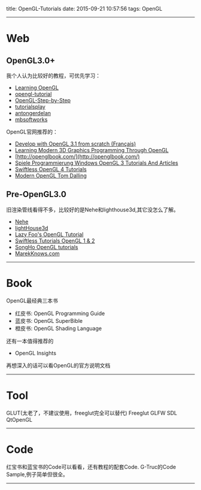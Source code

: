 title: OpenGL-Tutorials
date: 2015-09-21 10:57:56
tags: OpenGL

---

# Web

## OpenGL3.0+
我个人认为比较好的教程，可优先学习：
- [Learning OpenGL](http://www.learnopengl.com/)
- [opengl-tutorial](http://www.opengl-tutorial.org/)
- [OpenGL-Step-by-Step](http://ogldev.atspace.co.uk/index.html)
- [tutorialsplay](https://tutorialsplay.com/opengl/)
-  [antongerdelan](http://antongerdelan.net/opengl/index.html)
- [mbsoftworks](http://www.mbsoftworks.sk/index.php?page=tutorials&series=1)

<!--more-->

OpenGL官网推荐的：
- [Develop with OpenGL 3.1 from scratch (Français)](https://openclassrooms.com/courses/developpez-vos-applications-3d-avec-opengl-3-3)
- [Learning Modern 3D Graphics Programming Through OpenGL](http://alfonse.bitbucket.org/oldtut/index.html)
- [http://openglbook.com/](http://openglbook.com/)
- [Spiele Programmierung Windows OpenGL 3 Tutorials And Articles](http://www.spieleprogrammierung.net/)
- [Swiftless OpenGL 4 Tutorials](http://www.swiftless.com/opengl4tuts.html)
- [Modern OpenGL Tom Dalling](http://www.tomdalling.com/blog/category/modern-opengl/)

## Pre-OpenGL3.0
旧渲染管线看得不多，比较好的是Nehe和lighthouse3d,其它没怎么了解。
- [Nehe](http://nehe.gamedev.net/)
- [lightHouse3d](http://www.lighthouse3d.com/)
- [Lazy Foo's OpenGL Tutorial](http://lazyfoo.net/tutorials/OpenGL/index.php)
- [Swiftless Tutorials OpenGL 1 & 2](http://www.swiftless.com/opengltuts.html)
- [SongHo OpenGL tutorials](http://www.songho.ca/opengl/index.html)
- [MarekKnows.com](http://www.marekknows.com/)

---
# Book
OpenGL最经典三本书
- 红皮书: OpenGL Programming Guide
- 蓝皮书: OpenGL SuperBible
- 橙皮书: OpenGL Shading Language

还有一本值得推荐的
- OpenGL Insights

再想深入的话可以看OpenGL的官方说明文档

---
# Tool
GLUT(太老了，不建议使用，freeglut完全可以替代)
Freeglut
GLFW
SDL
QtOpenGL

---
# Code
红宝书和蓝宝书的Code可以看看，还有教程的配套Code.
G-Truc的Code Sample,例子简单但很全。

---
